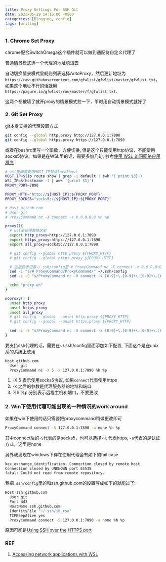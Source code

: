 ```yaml
---
title: Proxy Settings For SSH Git
date: 2023-05-29 14:10:00 +0800
categories: [Blogging, config]
tags: [writing]
---
```


### 1. Chrome Set Proxy

chrome配合SwitchOmega这个插件就可以做到通配符自定义代理了

普通情景模式选一个代理的地址填进去

自动切换情景模式里规则列表选择AutoProxy，然后更新地址为`https://raw.githubusercontent.com/gfwlist/gfwlist/master/gfwlist.txt`，如果这个地址不行的话就用`https://pagure.io/gfwlist/raw/master/f/gfwlist.txt`.

这两个都被墙了就开proxy的情景模式拉一下，平时用自动情景模式就好了

### 2. Git Set Proxy

git本身支持的代理设置方式

```bash
git config --global http.proxy http://127.0.0.1:7890
git config --global https.proxy https://127.0.0.1:7890
```

或者在bashrc里写一个函数，方便切换, 但是这个只能使用http协议，不能使用socks5协议。如果是在WSL里的话，需要多加几句, 参考[使用 WSL 访问网络应用程序](https://learn.microsoft.com/zh-cn/windows/wsl/networking)

```bash
# wsl里面需要用HOST_IP替换localhost
HOST_IP=$(ip route show | grep -i default | awk '{ print $3}')
WSL_IP=$(hostname -I | awk '{print $1}')
PROXY_PORT=7890

PROXY_HTTP="http://${HOST_IP}:${PROXY_PORT}"
PROXY_SOCKS5="socks5://${HOST_IP}:${PROXY_PORT}"

# Host github.com
# User git
# ProxyCommand nc -X connect -x 0.0.0.0.0 %h %p

proxy(){
  # wsl里记得替换这里
  export http_proxy=http://127.0.0.1:7890
  export https_proxy=https://127.0.0.1:7890
  export all_proxy=socks5://127.0.0.1:7890

  # git config --global http.proxy ${PROXY_HTTP}
  # git config --global https.proxy ${PROXY_HTTP}

  # 这里要求设置~/.ssh/config里 # ProxyCommand nc -X connect -x 0.0.0.0:0 %h %p
  sed -i "s/# ProxyCommand/ProxyCommand/" ~/.ssh/config
  sed -i -E "s/ProxyCommand nc -X connect -x [0-9]+\.[0-9]+\.[0-9]+\.[0-9]+:[0-9]+ %h %p/ProxyCommand nc -X connect -x ${HOST_IP}:${PROXY_PORT} %h %p/" ~/.ssh/config

  echo "proxy on"
}

noproxy() {
  unset http_proxy
  unset https_proxy
  unset all_proxy
  # git config --global --unset http.proxy ${PROXY_HTTP}
  # git config --global --unset https.proxy ${PROXY_HTTP}
 
  sed -i -E "s/ProxyCommand nc -X connect -x [0-9]+\.[0-9]+\.[0-9]+\.[0-9]+:[0-9]+ %h %p/# ProxyCommand nc -X connect -x 0.0.0.0:0 %h %p/" ~/.ssh/config
}
```

要支持ssh代理的话，需要在~/.ssh/config里面添加如下配置, 下面这个是在unix系的系统上使用

```bash
Host github.com
  User git
  ProxyCommand nc -X 5 -x 127.0.0.1:7890 %h %p
```

1. -X 5 表示使用socks5协议, 如果`connect`代表使用https
2. -x 之后的参数是代理服务器的地址和端口
3. %h %p 分别表示远程主机和端口，不要更改

### 2. Win下使用代理可能出现的一种情况的work around

如果在win下使用的话只需要把proxycommand稍做更改即可

```bash
ProxyCommand connect -S 127.0.0.1:7890 -a none %h %p
```

其中connect后的`-S`代表的是socks5，也可以选择`-H`, 代表https, `-a`代表的是认证方式，这里是none

另外我发现在windows下存在使用代理会有如下的fail case

```bash
kex_exchange_identification: Connection closed by remote host
Connection closed by UNKNOWN port 65535
fatal: Could not read from remote repository.
```

我把`.ssh/config`里的和ssh.github.com的设置写成如下的就能过了:

```bash
Host ssh.github.com
  User git
  Port 443
  HostName ssh.github.com
  IdentityFile "~/.ssh/id_rsa"
  TCPKeepAlive yes
  ProxyCommand connect -S 127.0.0.1:7890 -a none %h %p
```

原因可能是[Using SSH over the HTTPS port](https://docs.github.com/en/authentication/troubleshooting-ssh/using-ssh-over-the-https-port)

### REF

1. [Accessing network applications with WSL](https://learn.microsoft.com/en-us/windows/wsl/networking#accessing-windows-networking-apps-from-linux-host-ip)
